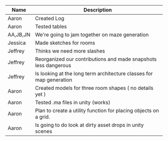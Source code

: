 | Name | Description |
| ---- | ----------- |
| Aaron | Created Log |
| Aaron | Tested tables | 
| AA,JB,JN | We're going to jam together on maze generation |
| Jessica | Made sketches for rooms |
| Jeffrey | Thinks we need more slashes |
| Jeffrey | Reorganized our contributions and made snapshots less dangerous |
| Jeffrey | Is looking at the long term architecture classes for map generation |
| Aaron | Created models for three room shapes ( no details yet )
| Aaron | Tested .ma files in unity (works) |
| Aaron | Plan to create a utility function for placing objects on a grid. |
| Aaron | Is going to do look at dirty asset drops in unity scenes |
